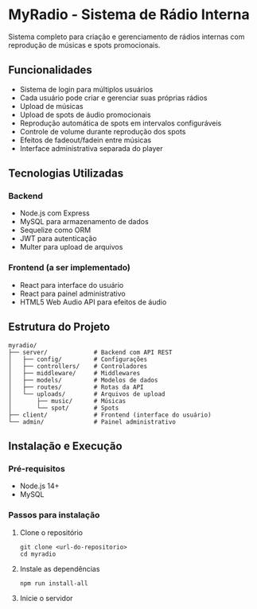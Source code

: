 # MyRadio - Sistema de Rádio Interna

Sistema completo para criação e gerenciamento de rádios internas com reprodução de músicas e spots promocionais.

## Funcionalidades

- Sistema de login para múltiplos usuários
- Cada usuário pode criar e gerenciar suas próprias rádios
- Upload de músicas
- Upload de spots de áudio promocionais
- Reprodução automática de spots em intervalos configuráveis
- Controle de volume durante reprodução dos spots
- Efeitos de fadeout/fadein entre músicas
- Interface administrativa separada do player

## Tecnologias Utilizadas

### Backend
- Node.js com Express
- MySQL para armazenamento de dados
- Sequelize como ORM
- JWT para autenticação
- Multer para upload de arquivos

### Frontend (a ser implementado)
- React para interface do usuário
- React para painel administrativo
- HTML5 Web Audio API para efeitos de áudio

## Estrutura do Projeto

```
myradio/
├── server/             # Backend com API REST
│   ├── config/         # Configurações
│   ├── controllers/    # Controladores
│   ├── middleware/     # Middlewares
│   ├── models/         # Modelos de dados
│   ├── routes/         # Rotas da API
│   └── uploads/        # Arquivos de upload
│       ├── music/      # Músicas
│       └── spot/       # Spots
├── client/             # Frontend (interface do usuário)
└── admin/              # Painel administrativo
```

## Instalação e Execução

### Pré-requisitos
- Node.js 14+
- MySQL

### Passos para instalação

1. Clone o repositório
   ```
   git clone <url-do-repositorio>
   cd myradio
   ```

2. Instale as dependências
   ```
   npm run install-all
   ```

3. Inicie o servidor
   ```